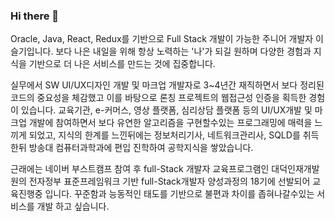 ### Hi there 👋

Oracle, Java, React, Redux를 기반으로 Full Stack 개발이 가능한 주니어 개발자 이슬기입니다.
보다 나은 내일을 위해 항상 노력하는 '나'가 되길 원하며 다양한 경험과 지식을 기반으로 더 나은 서비스를 만드는 것에 집중합니다. 

실무에서 SW UI/UX디자인 개발 및 마크업 개발자로 3~4년간 재직하면서 보다 정리된 코드의 중요성을 체감했고 이를 바탕으로 론칭 프로젝트의 웹접근성 인증을 획득한 경험이 있습니다.
교육기관, e-커머스, 영상 플랫폼, 심리상담 플랫폼 등의 UI/UX개발 및 마크업 개발에 참여하면서 보다 유연한 알고리즘을 구현할수있는 프로그래밍에 매력을 느끼게 되었고, 지식의 한계를 느낀뒤에는 정보처리기사, 네트워크관리사, SQLD를 취득한뒤 방송대 컴퓨터과학과에 편입 진학하여 공학지식을 쌓았습니다.

근래에는 네이버 부스트캠프 참여 후 full-Stack 개발자 교육프로그램인 대덕인재개발원의 전자정부 표준프레임워크 기반 full-Stack개발자 양성과정의 18기에 선발되어 교육진행중 입니다.
꾸준함과 능동적인 태도를 기반으로 불편과 차이를 좁혀나갈수있는 서비스를 개발 하고 싶습니다. 


<!--
**windy9109/windy9109** is a ✨ _special_ ✨ repository because its `README.md` (this file) appears on your GitHub profile.

Here are some ideas to get you started:

- 🔭 I’m currently working on ...
- 🌱 I’m currently learning ...
- 👯 I’m looking to collaborate on ...
- 🤔 I’m looking for help with ...
- 💬 Ask me about ...
- 📫 How to reach me: ...
- 😄 Pronouns: ...
- ⚡ Fun fact: ...
-->


